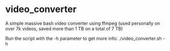 # video_converter
A simple massive bash video converter using ffmpeg (used personally on over 7k videos, saved more than 1 TB on a total of 7 TB)

Run the script with the -h parameter to get more info:
./video_converter.sh -h

